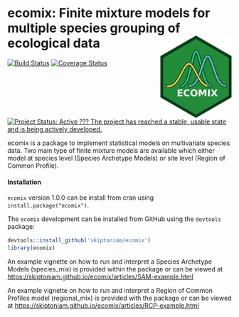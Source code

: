 ecomix: Finite mixture models for multiple species grouping of ecological data <img src="man/figures/logo.png" align="right" alt="" width="160" />
==================================================================================================================================================

[![Build
Status](https://travis-ci.org/skiptoniam/ecomix.svg?branch=master)](https://travis-ci.org/skiptoniam/ecomix.svg?branch=master)
[![Coverage
Status](https://img.shields.io/codecov/c/github/skiptoniam/ecomix/master.svg)](https://codecov.io/github/skiptoniam/ecomix?branch=master)
[![Project Status: Active ??? The project has reached a stable, usable
state and is being actively
developed.](https://www.repostatus.org/badges/latest/active.svg)](https://www.repostatus.org/#active)

ecomix is a package to implement statistical models on multivariate
species data. Two main type of finite mixture models are available which
either model at species level (Species Archetype Models) or site level
(Region of Common Profile).

#### Installation

`ecomix` version 1.0.0 can be install from cran using
`install.package("ecomix")`.

The `ecomix` development can be installed from GitHub using the
`devtools` package:

``` r
devtools::install_github('skiptoniam/ecomix')
library(ecomix)
```

An example vignette on how to run and interpret a Species Archetype
Models (species\_mix) is provided within the package or can be viewed at
<a href="https://skiptoniam.github.io/ecomix/articles/SAM-example.html" class="uri">https://skiptoniam.github.io/ecomix/articles/SAM-example.html</a>

An example vignette on how to run and interpret a Region of Common
Profiles model (regional\_mix) is provided with the package or can be
viewed at
<a href="https://skiptoniam.github.io/ecomix/articles/RCP-example.html" class="uri">https://skiptoniam.github.io/ecomix/articles/RCP-example.html</a>
